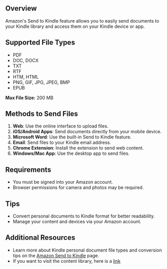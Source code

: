 ## Overview

Amazon's Send to Kindle feature allows you to easily send documents to your Kindle library and access them on your Kindle device or app.

## Supported File Types

- PDF
- DOC, DOCX
- TXT
- RTF
- HTM, HTML
- PNG, GIF, JPG, JPEG, BMP
- EPUB

**Max File Size:** 200 MB

## Methods to Send Files

1. **Web**: Use the online interface to upload files.
2. **iOS/Android Apps**: Send documents directly from your mobile device.
3. **Microsoft Word**: Use the built-in Send to Kindle feature.
4. **Email**: Send files to your Kindle email address.
5. **Chrome Extension**: Install the extension to send web content.
6. **Windows/Mac App**: Use the desktop app to send files.

## Requirements

- You must be signed into your Amazon account.
- Browser permissions for camera and photos may be required.

## Tips

- Convert personal documents to Kindle format for better readability.
- Manage your content and devices via your Amazon account.

## Additional Resources

- Learn more about Kindle personal document file types and conversion tips on the [Amazon Send to Kindle](https://www.amazon.com/sendtokindle) page.
- If you want to visit the content library, here is a [link](https://www.amazon.com/hz/mycd/digital-console/contentlist/allcontent/dateDsc)